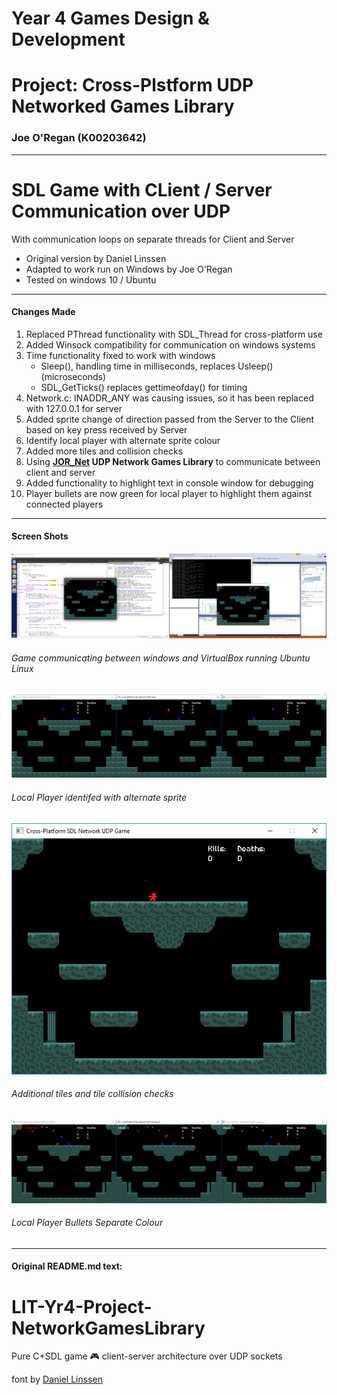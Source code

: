 # Year 4 Games Design & Development
# Project: Cross-Plstform UDP Networked Games Library
### Joe O'Regan (K00203642)

---

# SDL Game with CLient / Server Communication over UDP

With communication loops on separate threads for Client and Server
* Original version by Daniel Linssen
* Adapted to work run on Windows by Joe O'Regan 
* Tested on windows 10 / Ubuntu

---

#### Changes Made

1. Replaced PThread functionality with SDL_Thread for cross-platform use
2. Added Winsock compatibility for communication on windows systems
3. Time functionality fixed to work with windows 
    * Sleep(), handling time in milliseconds, replaces Usleep() (microseconds)
    * SDL_GetTicks() replaces gettimeofday() for timing
4. Network.c: INADDR_ANY was causing issues, so it has been replaced with 127.0.0.1 for server
5. Added sprite change of direction passed from the Server to the Client based on key press received by Server
6. Identify local player with alternate sprite colour
7. Added more tiles and collision checks
8. Using **[JOR_Net](https://github.com/joeaoregan/JOR_Net) UDP Network Games Library** to communicate between client and server
9. Added functionality to highlight text in console window for debugging
10. Player bullets are now green for local player to highlight them against connected players

---

#### Screen Shots

![SDL Game: With Cross-Platform UDP Networking](https://raw.githubusercontent.com/joeaoregan/LIT-Yr4-Project-NetworkGamesLibrary/master/Screenshots/20180406_CrossPlatformImplemented.png "SDL Game: With Cross-Platform UDP Networking")
###### Game communicating between windows and VirtualBox running Ubuntu Linux

![SDL Game: Local Player identifed with alternate sprite](https://raw.githubusercontent.com/joeaoregan/LIT-Yr4-Project-NetworkGamesLibrary/master/Screenshots/20180408_LocalPlayerIdentifiedByRedSprite.png "SDL Game: Local Player identifed with alternate sprite")
###### Local Player identifed with alternate sprite

![SDL Game: Additional Tiles](https://raw.githubusercontent.com/joeaoregan/LIT-Yr4-Project-NetworkGamesLibrary/master/Screenshots/20180408_AdditionalTiles.png "SDL Game: Additional Tiles")
###### Additional tiles and tile collision checks

![SDL Game: Local Player Bullets Separate Colour](https://raw.githubusercontent.com/joeaoregan/LIT-Yr4-Project-NetworkGamesLibrary/master/Screenshots/20180417_Bullets_Different_Colour_Local_Player.png "SDL Game: Local Player Bullets Separate Colour")
###### Local Player Bullets Separate Colour

---

#### Original README.md text:

# LIT-Yr4-Project-NetworkGamesLibrary
Pure C+SDL game :video_game: client-server architecture over UDP sockets

font by [Daniel Linssen](https://managore.itch.io/m5x7)
